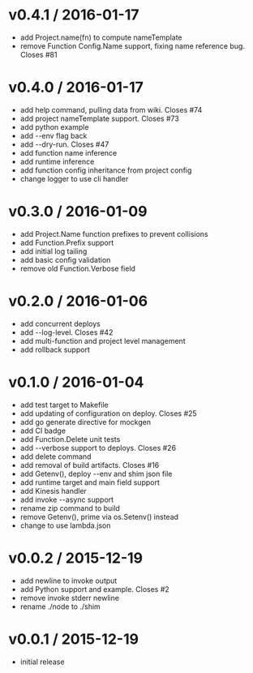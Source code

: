 
v0.4.1 / 2016-01-17
===================

  * add Project.name(fn) to compute nameTemplate
  * remove Function Config.Name support, fixing name reference bug. Closes #81

v0.4.0 / 2016-01-17
===================

  * add help command, pulling data from wiki. Closes #74
  * add project nameTemplate support. Closes #73
  * add python example
  * add --env flag back
  * add --dry-run. Closes #47
  * add function name inference
  * add runtime inference
  * add function config inheritance from project config
  * change logger to use cli handler

v0.3.0 / 2016-01-09
===================

  * add Project.Name function prefixes to prevent collisions
  * add Function.Prefix support
  * add initial log tailing
  * add basic config validation
  * remove old Function.Verbose field

v0.2.0 / 2016-01-06
===================

  * add concurrent deploys
  * add --log-level. Closes #42
  * add multi-function and project level management
  * add rollback support

v0.1.0 / 2016-01-04
===================

  * add test target to Makefile
  * add updating of configuration on deploy. Closes #25
  * add go generate directive for mockgen
  * add CI badge
  * add Function.Delete unit tests
  * add --verbose support to deploys. Closes #26
  * add delete command
  * add removal of build artifacts. Closes #16
  * add Getenv(), deploy --env and shim json file
  * add runtime target and main field support
  * add Kinesis handler
  * add invoke --async support
  * rename zip command to build
  * remove Getenv(), prime via os.Setenv() instead
  * change to use lambda.json

v0.0.2 / 2015-12-19
===================

  * add newline to invoke output
  * add Python support and example. Closes #2
  * remove invoke stderr newline
  * rename ./node to ./shim

v0.0.1 / 2015-12-19
===================

  * initial release
